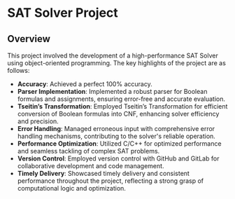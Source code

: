 # SAT Solver Project

## Overview

This project involved the development of a high-performance SAT Solver using object-oriented programming. The key highlights of the project are as follows:

- **Accuracy**: Achieved a perfect 100% accuracy.
- **Parser Implementation**: Implemented a robust parser for Boolean formulas and assignments, ensuring error-free and accurate evaluation.
- **Tseitin’s Transformation**: Employed Tseitin’s Transformation for efficient conversion of Boolean formulas into CNF, enhancing solver efficiency and precision.
- **Error Handling**: Managed erroneous input with comprehensive error handling mechanisms, contributing to the solver's reliable operation.
- **Performance Optimization**: Utilized C/C++ for optimized performance and seamless tackling of complex SAT problems.
- **Version Control**: Employed version control with GitHub and GitLab for collaborative development and code management.
- **Timely Delivery**: Showcased timely delivery and consistent performance throughout the project, reflecting a strong grasp of computational logic and optimization.

